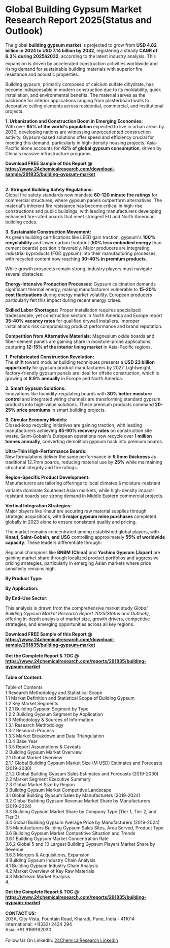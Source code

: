 <h1>Global Building Gypsum Market Research Report 2025(Status and Outlook)</h1><p>The global <strong>building gypsum market</strong> is projected to grow from <strong>USD 4.82 billion in 2024 to USD 7.14 billion by 2032</strong>, registering a steady <strong>CAGR of 6.3% during 2025â2032</strong>, according to the latest industry analysis. This expansion is driven by accelerated construction activities worldwide and rising demand for sustainable building materials with superior fire resistance and acoustic properties.</p><p>Building gypsum, primarily composed of calcium sulfate dihydrate, has become indispensable in modern construction due to its moldability, quick installation, and environmental benefits. The material serves as the backbone for interior applications ranging from plasterboard walls to decorative ceiling elements across residential, commercial, and institutional projects.</p><p><strong>1. Urbanization and Construction Boom in Emerging Economies:</strong><br>
With over <strong>65% of the world's population</strong> expected to live in urban areas by 2030, developing nations are witnessing unprecedented construction activity. Gypsum-based solutions offer speed and efficiency crucial for meeting this demand, particularly in high-density housing projects. Asia-Pacific alone accounts for <strong>42% of global gypsum consumption</strong>, driven by China's massive infrastructure programs.</p><div><b>Download FREE Sample of this Report @ 
            <a href="https://www.24chemicalresearch.com/download-sample/291835/building-gypsum-market">
            https://www.24chemicalresearch.com/download-sample/291835/building-gypsum-market</a></b></div><br><p><strong>2. Stringent Building Safety Regulations:</strong><br>
Global fire safety standards now mandate <strong>60-120 minute fire ratings</strong> for commercial structures, where gypsum panels outperform alternatives. The material's inherent fire resistance has become critical in high-rise constructions and public buildings, with leading manufacturers developing enhanced fire-rated boards that meet stringent EU and North American building codes.</p><p><strong>3. Sustainable Construction Movement:</strong><br>
As green building certifications like LEED gain traction, gypsum's <strong>100% recyclability</strong> and lower carbon footprint (<strong>50% less embodied energy</strong> than cement boards) position it favorably. Major producers are integrating industrial byproducts (FGD gypsum) into their manufacturing processes, with recycled content now reaching <strong>30-40% in premium products</strong>.</p><p>While growth prospects remain strong, industry players must navigate several obstacles:</p><p><strong>Energy-Intensive Production Processes:</strong> Gypsum calcination demands significant thermal energy, making manufacturers vulnerable to <strong>15-20% cost fluctuations</strong> during energy market volatility. European producers particularly felt this impact during recent energy crises.</p><p><strong>Skilled Labor Shortages:</strong> Proper installation requires specialized tradespeople, yet construction sectors in North America and Europe report <strong>35-40% vacancy rates</strong> for qualified drywall installers. Improper installations risk compromising product performance and brand reputation.</p><p><strong>Competition from Alternative Materials:</strong> Magnesium oxide boards and fiber-cement panels are gaining share in moisture-prone applications, capturing <strong>12-15% of the interior lining market</strong> in Asia-Pacific regions.</p><p><strong>1. Prefabricated Construction Revolution:</strong><br>
The shift toward modular building techniques presents a <strong>USD 23 billion opportunity</strong> for gypsum product manufacturers by 2027. Lightweight, factory-friendly gypsum panels are ideal for offsite construction, which is growing at <strong>8.9% annually</strong> in Europe and North America.</p><p><strong>2. Smart Gypsum Solutions:</strong><br>
Innovations like humidity-regulating boards with <strong>30% better moisture control</strong> and integrated wiring channels are transforming standard gypsum products into high-value solutions. These premium products command <strong>20-25% price premiums</strong> in smart building projects.</p><p><strong>3. Circular Economy Models:</strong><br>
Closed-loop recycling initiatives are gaining traction, with leading manufacturers achieving <strong>85-90% recovery rates</strong> on construction site waste. Saint-Gobain's European operations now recycle over <strong>1 million tonnes annually</strong>, converting demolition gypsum back into premium boards.</p><p><strong>Ultra-Thin High-Performance Boards:</strong><br>
	New formulations deliver the same performance in <strong>9.5mm thickness</strong> as traditional 12.7mm boards, reducing material use by <strong>25%</strong> while maintaining structural integrity and fire ratings.</p><p><strong>Region-Specific Product Development:</strong><br>
	Manufacturers are tailoring offerings to local climates â moisture-resistant variants dominate Southeast Asian markets, while high-density impact-resistant boards see strong demand in Middle Eastern commercial projects.</p><p><strong>Vertical Integration Strategies:</strong><br>
	Major players like Knauf are securing raw material supplies through strategic acquisitions, with <strong>5 major gypsum mine purchases</strong> completed globally in 2023 alone to ensure consistent quality and pricing.</p><p>The market remains concentrated among established global players, with <strong>Knauf, Saint-Gobain, and USG</strong> controlling approximately <strong>55% of worldwide capacity</strong>. These leaders differentiate through:</p><p>Regional champions like <strong>BNBM (China)</strong> and <strong>Yoshino Gypsum (Japan)</strong> are gaining market share through localized product portfolios and aggressive pricing strategies, particularly in emerging Asian markets where price sensitivity remains high.</p><p><strong>By Product Type:</strong></p><p><strong>By Application:</strong></p><p><strong>By End-Use Sector:</strong></p><p>This analysis is drawn from the comprehensive market study <em>Global Building Gypsum Market Research Report 2025(Status and Outlook)</em>, offering in-depth analysis of market size, growth drivers, competitive strategies, and emerging opportunities across all key regions.</p><div><b>Download FREE Sample of this Report @ 
            <a href="https://www.24chemicalresearch.com/download-sample/291835/building-gypsum-market">
            https://www.24chemicalresearch.com/download-sample/291835/building-gypsum-market</a></b></div><br><div><b>Get the Complete Report & TOC @ 
            <a href="https://www.24chemicalresearch.com/reports/291835/building-gypsum-market">
            https://www.24chemicalresearch.com/reports/291835/building-gypsum-market</a></b></div><br>
            <b>Table of Content:</b><p>Table of Contents<br />
1 Research Methodology and Statistical Scope<br />
1.1 Market Definition and Statistical Scope of Building Gypsum<br />
1.2 Key Market Segments<br />
1.2.1 Building Gypsum Segment by Type<br />
1.2.2 Building Gypsum Segment by Application<br />
1.3 Methodology & Sources of Information<br />
1.3.1 Research Methodology<br />
1.3.2 Research Process<br />
1.3.3 Market Breakdown and Data Triangulation<br />
1.3.4 Base Year<br />
1.3.5 Report Assumptions & Caveats<br />
2 Building Gypsum Market Overview<br />
2.1 Global Market Overview<br />
2.1.1 Global Building Gypsum Market Size (M USD) Estimates and Forecasts (2019-2030)<br />
2.1.2 Global Building Gypsum Sales Estimates and Forecasts (2019-2030)<br />
2.2 Market Segment Executive Summary<br />
2.3 Global Market Size by Region<br />
3 Building Gypsum Market Competitive Landscape<br />
3.1 Global Building Gypsum Sales by Manufacturers (2019-2024)<br />
3.2 Global Building Gypsum Revenue Market Share by Manufacturers (2019-2024)<br />
3.3 Building Gypsum Market Share by Company Type (Tier 1, Tier 2, and Tier 3)<br />
3.4 Global Building Gypsum Average Price by Manufacturers (2019-2024)<br />
3.5 Manufacturers Building Gypsum Sales Sites, Area Served, Product Type<br />
3.6 Building Gypsum Market Competitive Situation and Trends<br />
3.6.1 Building Gypsum Market Concentration Rate<br />
3.6.2 Global 5 and 10 Largest Building Gypsum Players Market Share by Revenue<br />
3.6.3 Mergers & Acquisitions, Expansion<br />
4 Building Gypsum Industry Chain Analysis<br />
4.1 Building Gypsum Industry Chain Analysis<br />
4.2 Market Overview of Key Raw Materials<br />
4.3 Midstream Market Analysis<br />
4.</p><div><b>Get the Complete Report & TOC @ 
            <a href="https://www.24chemicalresearch.com/reports/291835/building-gypsum-market">
            https://www.24chemicalresearch.com/reports/291835/building-gypsum-market</a></b></div><br><b>CONTACT US:</b><br>
            203A, City Vista, Fountain Road, Kharadi, Pune, India - 411014<br>
            International: +1(332) 2424 294<br>
            Asia: +91 9169162030 <br><br>
            Follow Us On LinkedIn: <a href="https://www.linkedin.com/company/24chemicalresearch/">24ChemicalResearch LinkedIn</a>